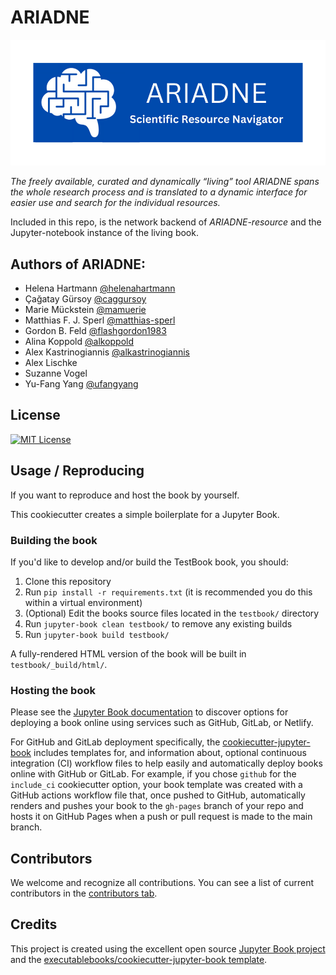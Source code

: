 # ARIADNE

![ARIADNE Logo](https://github.com/IGOR-bioDGPs/ARIADNE/blob/master/testbook/ARIADNE_Logo.png)


*The freely available, curated and dynamically “living” tool ARIADNE spans the whole research process and is translated to a dynamic interface for easier use and search for the individual resources.*

Included in this repo, is the network backend of *ARIADNE-resource* and the Jupyter-notebook instance of the living book.

## Authors of ARIADNE:
- Helena Hartmann [@helenahartmann](https://www.github.com/helenahartmann)
- Çağatay Gürsoy [@caggursoy](https://www.github.com/caggursoy)
- Marie Mückstein [@mamuerie](https://www.github.com/mamuerie)
- Matthias F. J. Sperl [@matthias-sperl](https://www.github.com/matthias-sperl)
- Gordon B. Feld [@flashgordon1983](https://www.github.com/flashgordon1983)
- Alina Koppold [@alkoppold](https://www.github.com/alkoppold)
- Alex Kastrinogiannis [@alkastrinogiannis](https://www.github.com/alkastrinogiannis)
- Alex Lischke
- Suzanne Vogel
- Yu-Fang Yang [@ufangyang](https://www.github.com/ufangyang)

## License

[![MIT License](https://img.shields.io/badge/license-MIT-blue)](https://opensource.org/license/mit/)

## Usage / Reproducing
If you want to reproduce and host the book by yourself.

This cookiecutter creates a simple boilerplate for a Jupyter Book.

### Building the book

If you'd like to develop and/or build the TestBook book, you should:

1. Clone this repository
2. Run `pip install -r requirements.txt` (it is recommended you do this within a virtual environment)
3. (Optional) Edit the books source files located in the `testbook/` directory
4. Run `jupyter-book clean testbook/` to remove any existing builds
5. Run `jupyter-book build testbook/`

A fully-rendered HTML version of the book will be built in `testbook/_build/html/`.

### Hosting the book

Please see the [Jupyter Book documentation](https://jupyterbook.org/publish/web.html) to discover options for deploying a book online using services such as GitHub, GitLab, or Netlify.

For GitHub and GitLab deployment specifically, the [cookiecutter-jupyter-book](https://github.com/executablebooks/cookiecutter-jupyter-book) includes templates for, and information about, optional continuous integration (CI) workflow files to help easily and automatically deploy books online with GitHub or GitLab. For example, if you chose `github` for the `include_ci` cookiecutter option, your book template was created with a GitHub actions workflow file that, once pushed to GitHub, automatically renders and pushes your book to the `gh-pages` branch of your repo and hosts it on GitHub Pages when a push or pull request is made to the main branch.

## Contributors

We welcome and recognize all contributions. You can see a list of current contributors in the [contributors tab](https://github.com/mamuerie/testbook/graphs/contributors).

## Credits

This project is created using the excellent open source [Jupyter Book project](https://jupyterbook.org/) and the [executablebooks/cookiecutter-jupyter-book template](https://github.com/executablebooks/cookiecutter-jupyter-book).
